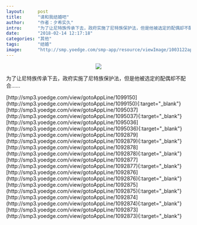 ```yaml
---
layout:     post
title:      "请和我结婚吧"
author:     "作者：夕希实久"
intro:      "为了让尼特族传承下去，政府实施了尼特族保护法，但是他被选定的配偶却不配合……"
date:       "2018-02-14 12:17:18"
categories: "其他"
tags:       "结婚"
image:      "http://smp.yoedge.com/smp-app/resource/viewImage/1003122appline.png"
---
```

<div style="text-align: center">
<p><img src="http://smp.yoedge.com/smp-app/resource/viewImage/1003122appline.png"/></p>
</div>
<p class="post-meta">
<span>为了让尼特族传承下去，政府实施了尼特族保护法，但是他被选定的配偶却不配合……</span>
</p>
[http://smp3.yoedge.com/view/gotoAppLine/1099150](http://smp3.yoedge.com/view/gotoAppLine/1099150){:target="_blank"}
[http://smp3.yoedge.com/view/gotoAppLine/1095037](http://smp3.yoedge.com/view/gotoAppLine/1095037){:target="_blank"}
[http://smp3.yoedge.com/view/gotoAppLine/1095036](http://smp3.yoedge.com/view/gotoAppLine/1095036){:target="_blank"}
[http://smp3.yoedge.com/view/gotoAppLine/1092879](http://smp3.yoedge.com/view/gotoAppLine/1092879){:target="_blank"}
[http://smp3.yoedge.com/view/gotoAppLine/1092878](http://smp3.yoedge.com/view/gotoAppLine/1092878){:target="_blank"}
[http://smp3.yoedge.com/view/gotoAppLine/1092877](http://smp3.yoedge.com/view/gotoAppLine/1092877){:target="_blank"}
[http://smp3.yoedge.com/view/gotoAppLine/1092876](http://smp3.yoedge.com/view/gotoAppLine/1092876){:target="_blank"}
[http://smp3.yoedge.com/view/gotoAppLine/1092875](http://smp3.yoedge.com/view/gotoAppLine/1092875){:target="_blank"}
[http://smp3.yoedge.com/view/gotoAppLine/1092874](http://smp3.yoedge.com/view/gotoAppLine/1092874){:target="_blank"}
[http://smp3.yoedge.com/view/gotoAppLine/1092873](http://smp3.yoedge.com/view/gotoAppLine/1092873){:target="_blank"}



